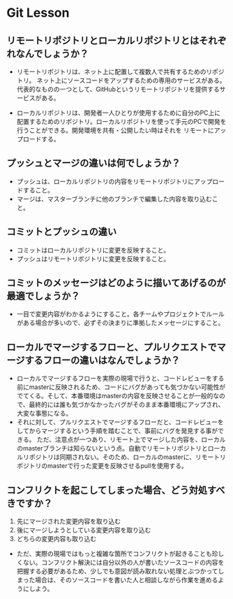 # Git Lesson

## リモートリポジトリとローカルリポジトリとはそれぞれなんでしょうか？
- リモートリポジトリは、ネット上に配置して複数人で共有するためのリポジトリ。
ネット上にソースコードをアップするための専用のサービスがある。代表的なものの一つとして、GitHubというリモートリポジトリを提供するサービスがある。

- ローカルリポジトリは、開発者一人ひとりが使用するために自分のPC上に配置するためのリポジトリ。ローカルリポジトリを使って手元のPCで開発を行うことができる。開発環境を共有・公開したい時はそれを
リモートにアップロードする。



## プッシュとマージの違いは何でしょうか？
- プッシュは、ローカルリポジトリの内容をリモートリポジトリにアップロードすること。
- マージは、マスターブランチに他のブランチで編集した内容を取り込むこと。




## コミットとプッシュの違い
- コミットはローカルリポジトリに変更を反映すること。
- プッシュはリモートリポジトリに変更を反映すること。



## コミットのメッセージはどのように描いてあげるのが最適でしょうか？
- 一目で変更内容がわかるようにすること。各チームやプロジェクトでルールがある場合が多いので、必ずその決まりに準拠したメッセージにすること。



## ローカルでマージするフローと、プルリクエストでマージするフローの違いはなんでしょうか？
- ローカルでマージするフローを実際の現場で行うと、コードレビューをする前にmasterに反映されるため、コードにバグがあっても気づかない可能性がでてくる。そして、本番環境はmasterの内容を反映させることが一般的なので、最終的には誰も気づかなかったバグがそのまま本番環境にアップされ、大変な事態になる。
- それに対して、プルリクエストでマージするフローだと、コードレビューをしてからマージするという手順を踏むことで、事前にバグを発見する事ができる。
ただ、注意点が一つあり、リモート上でマージした内容を、ローカルのmasterブランチは知らないという点。自動でリモートリポジトリとローカルリポジトリは同期されない。そのため、ローカルのmasterに、リモートリポジトリのmasterで行った変更を反映させるpullを使用する。



## コンフリクトを起こしてしまった場合、どう対処すべきですか？
1. 先にマージされた変更内容を取り込む
2. 後にマージしようとしている変更内容を取り込む
3. どちらの変更内容も取り込む

- ただ、実際の現場ではもっと複雑な箇所でコンフリクトが起きることも珍しくない。コンフリクト解決には自分以外の人が書いたソースコードの内容を把握する必要があるため、少しでも意図が読み取れない処理とぶつかってしまった場合は、そのソースコードを書いた人と相談しながら作業を進めるようにしよう。


